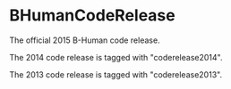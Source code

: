 BHumanCodeRelease
=================

The official 2015 B-Human code release. 

The 2014 code release is tagged with "coderelease2014".

The 2013 code release is tagged with "coderelease2013".
